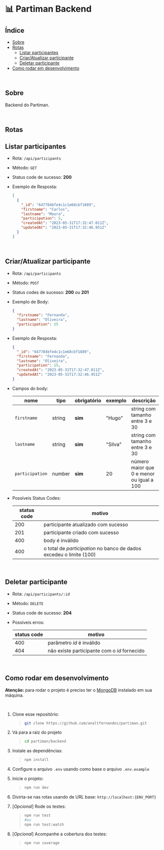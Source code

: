 # :bar_chart: Partiman Backend

## Índice

- [Sobre](#Sobre)
- [Rotas](#Rotas)
  - [Listar participantes](#Listar-participantes)
  - [Criar/Atualizar participante](#Criar/Atualizar-participante)
  - [Deletar participante](#Deletar-participante)
- [Como rodar em desenvolvimento](#Como-rodar-em-desenvolvimento)

<br/>

## Sobre

Backend do Partiman.

<br/>

## Rotas

## Listar participantes

- Rota: `/api/participants`
- Método: `GET`
- Status code de sucesso: **200**
- Exemplo de Resposta:

  ```json
  [
    {
      "_id": "647784bfe4c1c1e68cbf1889",
      "firstname": "Carlos",
      "lastname": "Moura",
      "participation": 5,
      "createdAt": "2023-05-31T17:32:47.011Z",
      "updatedAt": "2023-05-31T17:32:46.951Z"
    }
  ]
  ```

<br/>

## Criar/Atualizar participante

- Rota: `/api/participants`
- Método: `POST`
- Status codes de sucesso: **200** ou **201**
- Exemplo de Body:

  ```json
  {
    "firstname": "Fernanda",
    "lastname": "Oliveira",
    "participation": 15
  }
  ```

- Exemplo de Resposta:

  ```json
  {
    "_id": "647784bfe4c1c1e68cbf1889",
    "firstname": "Fernanda",
    "lastname": "Oliveira",
    "participation": 15,
    "createdAt": "2023-05-31T17:32:47.011Z",
    "updatedAt": "2023-05-31T17:32:46.951Z"
  }
  ```

- Campos do body:

  | nome            | tipo   | obrigatório | exemplo | descrição                                 |
  | --------------- | ------ | ----------- | ------- | ----------------------------------------- |
  | `firstname`     | string | **sim**     | "Hugo"  | string com tamanho entre 3 e 30           |
  | `lastname`      | string | **sim**     | "Silva" | string com tamanho entre 3 e 30           |
  | `participation` | number | **sim**     | 20      | número maior que 0 e menor ou igual a 100 |

- Possíveis Status Codes:

  | status code | motivo                                                              |
  | ----------- | ------------------------------------------------------------------- |
  | 200         | participante atualizado com sucesso                                 |
  | 201         | participante criado com sucesso                                     |
  | 400         | body é inválido                                                     |
  | 400         | o total de _participation_ no banco de dados excedeu o limite (100) |

<br/>

## Deletar participante

- Rota: `/api/participants/:id`
- Método: `DELETE`
- Status code de sucesso: **204**
- Possíveis erros:

  | status code | motivo                                       |
  | ----------- | -------------------------------------------- |
  | 400         | parâmetro _id_ é inválido                    |
  | 404         | não existe participante com o _id_ fornecido |

<br/>

## Como rodar em desenvolvimento

**Atenção:** para rodar o projeto é preciso ter o [MongoDB](https://www.mongodb.com/docs/manual/installation/) instalado em sua máquina.

<br/>

1. Clone esse repositório:

   > ```bash
   > git clone https://github.com/analtfernandes/partiman.git
   > ```

2. Vá para a raiz do projeto

   > ```bash
   > cd partiman/backend
   > ```

3. Instale as dependências:

   > ```bash
   > npm install
   > ```

4. Configure o arquivo `.env` usando como base o arquivo `.env.example`

5. Inicie o projeto:

   > ```bash
   > npm run dev
   > ```

6. Divirta-se nas rotas usando de URL base: `http://localhost:{ENV_PORT}`

7. [*Opcional*] Rode os testes:

   > ```bash
   > npm run test
   > #ou
   > npm run test:watch
   > ```

8. [*Opcional*] Acompanhe a cobertura dos testes:
   > ```bash
   > npm run coverage
   > ```
